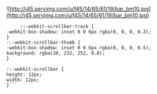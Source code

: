 ![http://i45.servimg.com/u/f45/14/65/61/19/bar_bm10.jpg](http://i45.servimg.com/u/f45/14/65/61/19/bar_bm10.jpg)

```
     ::-webkit-scrollbar-track {
-webkit-box-shadow: inset 0 0 6px rgba(0, 0, 0, 0.3);
}
::-webkit-scrollbar-thumb {
-webkit-box-shadow: inset 0 0 6px rgba(0, 0, 0, 0.5);
background: rgba(10, 232, 252, 0.8);
}

::-webkit-scrollbar {
height: 12px;
width: 12px;
}```